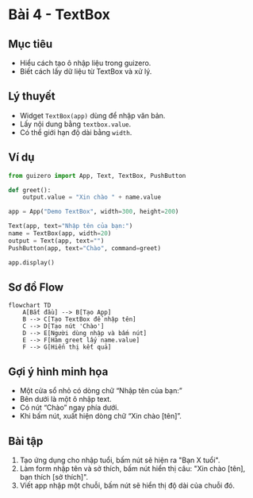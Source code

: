 
# Bài 4 - TextBox

## Mục tiêu

* Hiểu cách tạo ô nhập liệu trong guizero.
* Biết cách lấy dữ liệu từ TextBox và xử lý.

## Lý thuyết

* Widget `TextBox(app)` dùng để nhập văn bản.
* Lấy nội dung bằng `textbox.value`.
* Có thể giới hạn độ dài bằng `width`.

## Ví dụ

```python
from guizero import App, Text, TextBox, PushButton

def greet():
    output.value = "Xin chào " + name.value

app = App("Demo TextBox", width=300, height=200)

Text(app, text="Nhập tên của bạn:")
name = TextBox(app, width=20)
output = Text(app, text="")
PushButton(app, text="Chào", command=greet)

app.display()
```

## Sơ đồ Flow

```mermaid
flowchart TD
    A[Bắt đầu] --> B[Tạo App]
    B --> C[Tạo TextBox để nhập tên]
    C --> D[Tạo nút 'Chào']
    D --> E[Người dùng nhập và bấm nút]
    E --> F[Hàm greet lấy name.value]
    F --> G[Hiển thị kết quả]
```

## Gợi ý hình minh họa

* Một cửa sổ nhỏ có dòng chữ “Nhập tên của bạn:”
* Bên dưới là một ô nhập text.
* Có nút “Chào” ngay phía dưới.
* Khi bấm nút, xuất hiện dòng chữ “Xin chào \[tên]”.

## Bài tập

1. Tạo ứng dụng cho nhập tuổi, bấm nút sẽ hiện ra "Bạn X tuổi".
2. Làm form nhập tên và sở thích, bấm nút hiển thị câu: "Xin chào \[tên], bạn thích \[sở thích]".
3. Viết app nhập một chuỗi, bấm nút sẽ hiển thị độ dài của chuỗi đó.

